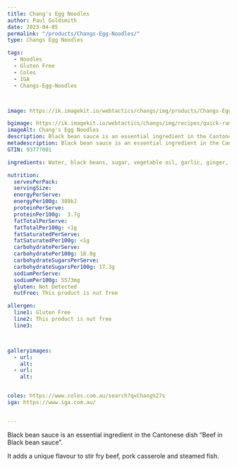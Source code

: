 ```yaml
---
title: Chang's Egg Noodles
author: Paul Goldsmith
date: 2023-04-05
permalink: "/products/Changs-Egg-Noodles/"
type: Changs Egg Noodles

tags:
  - Noodles
  - Gluten Free
  - Coles
  - IGA
  - Changs-Egg-Noodles



image: https://ik.imagekit.io/webtactics/changs/img/products/Changs-Egg-Noodles/Changs-Egg-Noodles.jpg

bgimage: https://ik.imagekit.io/webtactics/changs/img/recipes/quick-ramen-style-noodle-soup/quick-ramen-style-noodle-soup.jpg
imageAlt: Chang's Egg Noodles
description: Black bean sauce is an essential ingredient in the Cantonese dish  “Beef in Black bean sauce”. It adds a unique flavour to stir fry beef,  pork casserole and steamed fish.
metadescription: Black bean sauce is an essential ingredient in the Cantonese dish  “Beef in Black bean sauce”. It adds a unique flavour to stir fry beef,  pork casserole and steamed fish.
GTIN: 93777001

ingredients: Water, black beans, sugar, vegetable oil, garlic, ginger, corn starch, salt, spices

nutrition:
  servesPerPack:
  servingSize:
  energyPerServe:
  energyPer100g: 389kJ
  proteinPerServe:
  proteinPer100g:  3.7g
  fatTotalPerServe:
  fatTotalPer100g: <1g
  fatSaturatedPerServe:
  fatSaturatedPer100g: <1g
  carbohydratePerServe:
  carbohydratePer100g: 18.8g
  carbohydrateSugarsPerServe:
  carbohydrateSugarsPer100g: 17.3g
  sodiumPerServe:
  sodiumPer100g: 5573mg
  gluten: Not Detected
  nutFree: This product is nut free

allergen:
  line1: Gluten Free
  line2: This product is nut free
  line3:



galleryimages:
  - url: 
    alt: 
  - url: 
    alt: 


coles: https://www.coles.com.au/search?q=Chang%27s
iga: https://www.iga.com.au/


---
```




Black bean sauce is an essential ingredient in the Cantonese dish  “Beef in Black bean sauce”. 

It adds a unique flavour to stir fry beef,  pork casserole and steamed fish.
